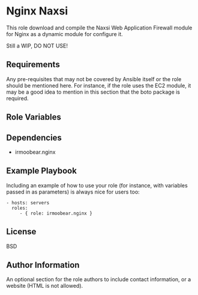 Nginx Naxsi
=========
This role download and compile the Naxsi Web Application Firewall module for Nginx as a dynamic module for configure it.

Still a WIP, DO NOT USE!

Requirements
------------

Any pre-requisites that may not be covered by Ansible itself or the role should be mentioned here. For instance, if the role uses the EC2 module, it may be a good idea to mention in this section that the boto package is required.

Role Variables
--------------

Dependencies
------------
- irmoobear.nginx

Example Playbook
----------------

Including an example of how to use your role (for instance, with variables passed in as parameters) is always nice for users too:

    - hosts: servers
      roles:
         - { role: irmoobear.nginx }

License
-------
BSD

Author Information
------------------
An optional section for the role authors to include contact information, or a website (HTML is not allowed).